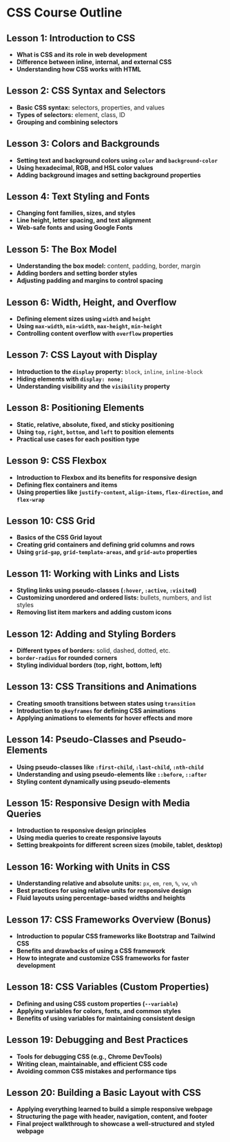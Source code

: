 # CSS Course Outline

## Lesson 1: Introduction to CSS
- **What is CSS and its role in web development**
- **Difference between inline, internal, and external CSS**
- **Understanding how CSS works with HTML**

## Lesson 2: CSS Syntax and Selectors
- **Basic CSS syntax:** selectors, properties, and values
- **Types of selectors:** element, class, ID
- **Grouping and combining selectors**

## Lesson 3: Colors and Backgrounds
- **Setting text and background colors using `color` and `background-color`**
- **Using hexadecimal, RGB, and HSL color values**
- **Adding background images and setting background properties**

## Lesson 4: Text Styling and Fonts
- **Changing font families, sizes, and styles**
- **Line height, letter spacing, and text alignment**
- **Web-safe fonts and using Google Fonts**

## Lesson 5: The Box Model
- **Understanding the box model:** content, padding, border, margin
- **Adding borders and setting border styles**
- **Adjusting padding and margins to control spacing**

## Lesson 6: Width, Height, and Overflow
- **Defining element sizes using `width` and `height`**
- **Using `max-width`, `min-width`, `max-height`, `min-height`**
- **Controlling content overflow with `overflow` properties**

## Lesson 7: CSS Layout with Display
- **Introduction to the `display` property:** `block`, `inline`, `inline-block`
- **Hiding elements with `display: none;`**
- **Understanding visibility and the `visibility` property**

## Lesson 8: Positioning Elements
- **Static, relative, absolute, fixed, and sticky positioning**
- **Using `top`, `right`, `bottom`, and `left` to position elements**
- **Practical use cases for each position type**

## Lesson 9: CSS Flexbox
- **Introduction to Flexbox and its benefits for responsive design**
- **Defining flex containers and items**
- **Using properties like `justify-content`, `align-items`, `flex-direction`, and `flex-wrap`**

## Lesson 10: CSS Grid
- **Basics of the CSS Grid layout**
- **Creating grid containers and defining grid columns and rows**
- **Using `grid-gap`, `grid-template-areas`, and `grid-auto` properties**

## Lesson 11: Working with Links and Lists
- **Styling links using pseudo-classes (`:hover`, `:active`, `:visited`)**
- **Customizing unordered and ordered lists:** bullets, numbers, and list styles
- **Removing list item markers and adding custom icons**

## Lesson 12: Adding and Styling Borders
- **Different types of borders:** solid, dashed, dotted, etc.
- **`border-radius` for rounded corners**
- **Styling individual borders (top, right, bottom, left)**

## Lesson 13: CSS Transitions and Animations
- **Creating smooth transitions between states using `transition`**
- **Introduction to `@keyframes` for defining CSS animations**
- **Applying animations to elements for hover effects and more**

## Lesson 14: Pseudo-Classes and Pseudo-Elements
- **Using pseudo-classes like `:first-child`, `:last-child`, `:nth-child`**
- **Understanding and using pseudo-elements like `::before`, `::after`**
- **Styling content dynamically using pseudo-elements**

## Lesson 15: Responsive Design with Media Queries
- **Introduction to responsive design principles**
- **Using media queries to create responsive layouts**
- **Setting breakpoints for different screen sizes (mobile, tablet, desktop)**

## Lesson 16: Working with Units in CSS
- **Understanding relative and absolute units:** `px`, `em`, `rem`, `%`, `vw`, `vh`
- **Best practices for using relative units for responsive design**
- **Fluid layouts using percentage-based widths and heights**

## Lesson 17: CSS Frameworks Overview (Bonus)
- **Introduction to popular CSS frameworks like Bootstrap and Tailwind CSS**
- **Benefits and drawbacks of using a CSS framework**
- **How to integrate and customize CSS frameworks for faster development**

## Lesson 18: CSS Variables (Custom Properties)
- **Defining and using CSS custom properties (`--variable`)**
- **Applying variables for colors, fonts, and common styles**
- **Benefits of using variables for maintaining consistent design**

## Lesson 19: Debugging and Best Practices
- **Tools for debugging CSS (e.g., Chrome DevTools)**
- **Writing clean, maintainable, and efficient CSS code**
- **Avoiding common CSS mistakes and performance tips**

## Lesson 20: Building a Basic Layout with CSS
- **Applying everything learned to build a simple responsive webpage**
- **Structuring the page with header, navigation, content, and footer**
- **Final project walkthrough to showcase a well-structured and styled webpage**
